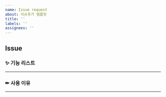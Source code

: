 ```yaml
---
name: Issue request
about: 이슈추가 템플릿
title: ''
labels: ''
assignees: ''
---
```


## **Issue**

### ✨ 기능 리스트

---

### ✏ 사용 이유

---
